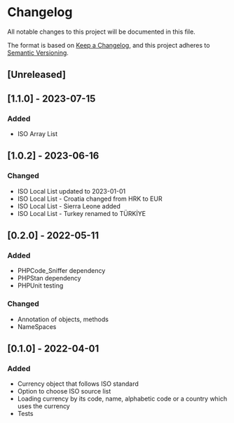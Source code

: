 # Changelog
All notable changes to this project will be documented in this file.

The format is based on [Keep a Changelog](https://keepachangelog.com/en/1.0.0/),
and this project adheres to [Semantic Versioning](https://semver.org/spec/v2.0.0.html).

## [Unreleased]

## [1.1.0] - 2023-07-15

### Added
- ISO Array List

## [1.0.2] - 2023-06-16

### Changed
- ISO Local List updated to 2023-01-01
- ISO Local List - Croatia changed from HRK to EUR
- ISO Local List - Sierra Leone added
- ISO Local List - Turkey renamed to TÜRKİYE

## [0.2.0] - 2022-05-11

### Added

- PHPCode_Sniffer dependency
- PHPStan dependency
- PHPUnit testing

### Changed

- Annotation of objects, methods
- NameSpaces

## [0.1.0] - 2022-04-01

### Added
- Currency object that follows ISO standard
- Option to choose ISO source list
- Loading currency by its code, name, alphabetic code or a country which uses the currency
- Tests
